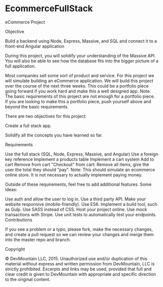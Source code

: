 # EcommerceFullStack

eCommerce Project

Objective

Build a backend using Node, Express, Massive, and SQL and connect it to a front-end Angular application

During this project, you will solidify your understanding of the Massive API. You will also be able to see how the database fits into the bigger picture of a full application.

Most companies sell some sort of product and service. For this project we will simulate building an eCommerce application. We will build this project over the course of the next three weeks. This could be a portfolio piece going forward if you work hard and make this a well designed app. Note: The basic requirements of this project are not enough for a portfolio piece. If you are looking to make this a portfolio piece, push yourself above and beyond the basic requirements.

There are two objectives for this project:

Create a full stack app.

Solidify all the concepts you have learned so far.

Requirements

Use the full stack (SQL, Node, Express, Massive, and Angular)
Use a foreign key reference
Implement a products table
Implement a cart system
Add to cart
Remove from cart
"Checkout" from cart: Remove all items, give the user the total they should "pay".
Note: This should simulate an ecommerce online store. It is not necessary to actually implement paying money.

Outside of these requirements, feel free to add additional features. Some ideas:

Use auth and allow the user to log in.
Use a third party API.
Make your website responsive (mobile-friendly).
Use ES6.
Implement a build tool, such as Gulp.
Use SASS instead of CSS.
Host your project online.
Use mock transactions with Stripe.
Use unit tests to automatically test your endpoints.
Contributions

If you see a problem or a typo, please fork, make the necessary changes, and create a pull request so we can review your changes and merge them into the master repo and branch.

Copyright

© DevMountain LLC, 2015. Unauthorized use and/or duplication of this material without express and written permission from DevMountain, LLC is strictly prohibited. Excerpts and links may be used, provided that full and clear credit is given to DevMountain with appropriate and specific direction to the original content.
